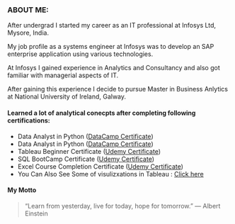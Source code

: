 
### ABOUT ME:
After undergrad I started my career as an IT professional at Infosys Ltd, Mysore, India.

My job profile as a systems engineer at Infosys was to develop an SAP enterprise application using various technologies.

At Infosys I gained experience in Analytics and Consultancy and also got familiar with managerial aspects of IT.

After gaining this experience I decide to pursue Master in Business Anlytics at National University of Ireland, Galway.


#### Learned a lot of analytical conecpts after completing following certifications:


*  Data Analyst in Python (<a href="https://DataCampPython.html" target="_blank">DataCamp Certificate</a>)
*  Data Analyst in Python (<a href="https://DataCampR.html" target="_blank">DataCamp Certificate</a>)
*  Tableau Beginner Certificate (<a href="https://www.udemy.com/certificate/UC-GZLYYZ2P/" target="_blank">Udemy Certificate</a>)
*  SQL BootCamp Certificate (<a href="https://www.udemy.com/certificate/UC-NW19KSHV/" target="_blank">Udemy Certificate</a>)
*  Excel Course Completion Certificate (<a href="https://www.udemy.com/certificate/UC-RUZFULJV/" target="_blank">Udemy Certificate</a>)
*  You Can Also See Some of visulizxations in Tableau : <a href="https://public.tableau.com/profile/ketan.bhadoriya#!/" target="_blank">Click here</a>





#### My Motto

>“Learn from yesterday, live for today, hope for tomorrow.”
― Albert Einstein

